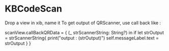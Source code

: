 # KBCodeScan
Drop a view in xib, name it <KBCodeScanner> 
To get output of QRScanner, use call back like :

scanView.callBackQRData = { (_ strScannerString: String?) in
            if let strOutput = strScannerString{
                print("output : \(strOutput)")
                self.messageLabel.text = strOutput
            }
        }
